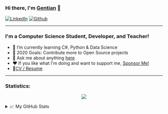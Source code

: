 ### Hi there, I'm [Gentian](http://gentiangashi.me/) 👋

<p>
<a href="https://www.linkedin.com/in/gentian-gashi/" target="_blank"><img alt="LinkedIn" src="https://img.shields.io/badge/linkedin-%230077B5.svg?&style=for-the-badge&logo=linkedin&logoColor=white" /></a>
<a href="https://open.spotify.com/user/gentian101" target="_blank"><img alt="Github" src="https://img.shields.io/badge/spotify-%231ED760.svg?&style=for-the-badge&logo=spotify&logoColor=white" /></a> 
</p>

<!--**GentianGashi/GentianGashi** is a ✨ _special_ ✨ repository because its `README.md` (this file) appears on your GitHub profile.-->
---
### I'm a Computer Science Student, Developer, and Teacher!

- 🌱 I’m currently learning C#, Python & Data Science
- 🥅 2020 Goals: Contribute more to Open Source projects
- 💬 Ask me about anything [here](https://github.com/GentianGashi/GentianGashi/issues)
- ❤️ If you like what I'm doing and want to support me, [Sponsor Me!](https://github.com/sponsors/GentianGashi)
- 📝[CV / Resume](https://drive.google.com/file/d/1A76ljQU96k7llZZhW-A9G8uTLNCnrnV_/view)

---
### Statistics:
<p align="center"> <img align="center" src="https://github-readme-stats.vercel.app/api/top-langs/?username=GentianGashi&layout=compact&theme=default" />

<details>
<summary>📈 My GitHub Stats</summary>

<p align="center"> <img src="https://github-readme-stats.vercel.app/api?username=GentianGashi&show_icons=true&theme=default" alt="GentianGashi" />

</details>
